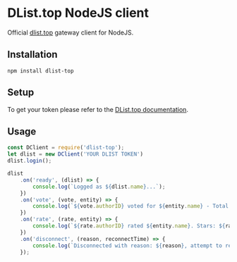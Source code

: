 # DList.top NodeJS client
Official [dlist.top](https://dlist.top) gateway client for NodeJS.


## Installation

`npm install dlist-top`

## Setup

To get your token please refer to the [DList.top documentation](https://github.com/dlist-top/docs/wiki/Getting-started).


## Usage

```js
const DClient = require('dlist-top');
let dlist = new DClient('YOUR DLIST TOKEN')
dlist.login();

dlist
    .on('ready', (dlist) => {
        console.log(`Logged as ${dlist.name}...`);
    })
    .on('vote', (vote, entity) => {
        console.log(`${vote.authorID} voted for ${entity.name} - Total votes: ${vote.totalVotes}`);
    })
    .on('rate', (rate, entity) => {
        console.log(`${rate.authorID} rated ${entity.name}. Stars: ${rate.rating}/5, Comment: ${rate.details}`);
    })
    .on('disconnect', (reason, reconnectTime) => {
        console.log(`Disconnected with reason: ${reason}, attempt to reconnect in ${reconnectTime}ms.`);
    });
```
